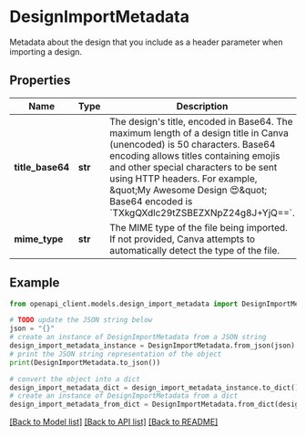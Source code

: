 # DesignImportMetadata

Metadata about the design that you include as a header parameter when importing a design.

## Properties

Name | Type | Description | Notes
------------ | ------------- | ------------- | -------------
**title_base64** | **str** | The design&#39;s title, encoded in Base64.  The maximum length of a design title in Canva (unencoded) is 50 characters.  Base64 encoding allows titles containing emojis and other special characters to be sent using HTTP headers. For example, \&quot;My Awesome Design 😍\&quot; Base64 encoded is &#x60;TXkgQXdlc29tZSBEZXNpZ24g8J+YjQ&#x3D;&#x3D;&#x60;. | 
**mime_type** | **str** | The MIME type of the file being imported. If not provided, Canva attempts to automatically detect the type of the file. | [optional] 

## Example

```python
from openapi_client.models.design_import_metadata import DesignImportMetadata

# TODO update the JSON string below
json = "{}"
# create an instance of DesignImportMetadata from a JSON string
design_import_metadata_instance = DesignImportMetadata.from_json(json)
# print the JSON string representation of the object
print(DesignImportMetadata.to_json())

# convert the object into a dict
design_import_metadata_dict = design_import_metadata_instance.to_dict()
# create an instance of DesignImportMetadata from a dict
design_import_metadata_from_dict = DesignImportMetadata.from_dict(design_import_metadata_dict)
```
[[Back to Model list]](../README.md#documentation-for-models) [[Back to API list]](../README.md#documentation-for-api-endpoints) [[Back to README]](../README.md)



